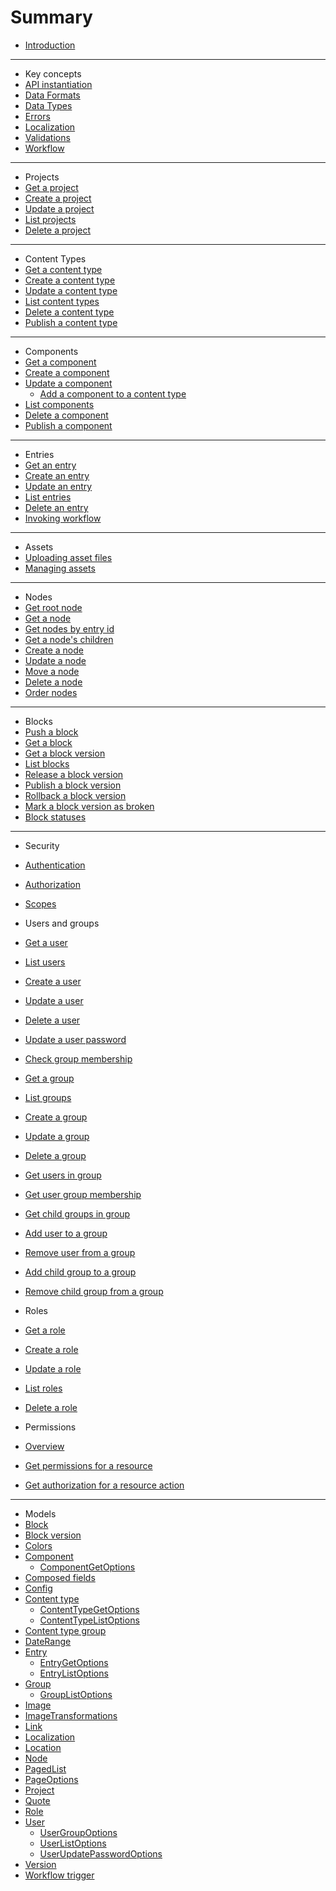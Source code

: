 # Summary

* [Introduction](/README.md)

***
* Key concepts
* [API instantiation](key-concepts/api-instantiation.md)
* [Data Formats](/key-concepts/data-formats.md)
* [Data Types](/key-concepts/data-types.md)
* [Errors](/key-concepts/errors.md)
* [Localization](/key-concepts/localization.md)
* [Validations](/key-concepts/validations.md)
* [Workflow](/key-concepts/workflow.md)

***
* Projects
* [Get a project](/projects/get-a-project.md)
* [Create a project](/projects/create-a-project.md)
* [Update a project](/projects/update-a-project.md)
* [List projects](/projects/list-projects.md)
* [Delete a project](/projects/delete-a-project.md)

***
* Content Types
* [Get a content type](/content-types/get-a-content-type.md)
* [Create a content type](/content-types/create-a-content-type.md)
* [Update a content type](/content-types/update-a-content-type.md)
* [List content types](/content-types/list-content-types.md)
* [Delete a content type](/content-types/delete-a-content-type.md)
* [Publish a content type](/content-types/invoking-workflow.md)

***
* Components
* [Get a component](/components/get-a-component.md)
* [Create a component](/components/create-a-component.md)
* [Update a component](/components/update-a-component.md)
    * [Add a component to a content type](/components/add-a-component-to-a-content-type.md)
* [List components](/components/list-components.md)
* [Delete a component](/components/delete-a-component.md)
* [Publish a component](/components/invoking-workflow.md)

***
* Entries
* [Get an entry](/entries/get-an-entry.md)
* [Create an entry](/entries/create-an-entry.md)
* [Update an entry](/entries/update-an-entry.md)
* [List entries](/entries/list-entries.md)
* [Delete an entry](/entries/delete-an-entry.md)
* [Invoking workflow](/entries/invoking-workflow.md)  

***
* Assets
* [Uploading asset files](/assets/upload-asset-file.md)
* [Managing assets](/assets/managing-assets.md)

***
* Nodes
* [Get root node](/nodes/get-root-node.md)
* [Get a node](/nodes/get-a-node.md)
* [Get nodes by entry id](/nodes/get-nodes-by-entryid.md)
* [Get a node's children](/nodes/get-nodes-children.md)
* [Create a node](/nodes/create-a-node.md)
* [Update a node](/nodes/update-a-node.md)
* [Move a node](/nodes/move-a-node.md)
* [Delete a node](/nodes/delete-a-node.md)
* [Order nodes](/nodes/order-nodes.md)

***
* Blocks
* [Push a block](/blocks/push-a-block.md)
* [Get a block](/blocks/get-a-block.md)
* [Get a block version](/blocks/get-block-version.md)
* [List blocks](/blocks/list-blocks.md)
* [Release a block version](/blocks/release-a-block-version.md)
* [Publish a block version](/blocks/publish-a-block-version.md)
* [Rollback a block version](/blocks/rollback-a-block-version.md)
* [Mark a block version as broken](/blocks/mark-block-version-broken.md)
* [Block statuses](/blocks/block-statuses.md)

***
* Security
* [Authentication](security/authentication.md)
* [Authorization](security/authorization.md)
* [Scopes](security/scopes.md)

* Users and groups
* [Get a user](security/users-and-groups/get-a-user.md)
* [List users](security/users-and-groups/list-users.md)
* [Create a user](security/users-and-groups/create-a-user.md)
* [Update a user](security/users-and-groups/update-a-user.md)
* [Delete a user](security/users-and-groups/delete-a-user.md)
* [Update a user password](security/users-and-groups/update-user-password.md)
* [Check group membership](security/users-and-groups/check-group-membership.md)
* [Get a group](security/users-and-groups/get-a-group.md)
* [List groups](security/users-and-groups/list-groups.md)
* [Create a group](security/users-and-groups/create-a-group.md)
* [Update a group](security/users-and-groups/update-a-group.md)
* [Delete a group](security/users-and-groups/delete-a-group.md)
* [Get users in group](security/users-and-groups/get-users-in-group.md)
* [Get user group membership](security/users-and-groups/get-user-group-membership.md)
* [Get child groups in group](security/users-and-groups/get-groups-in-group.md)
* [Add user to a group](security/users-and-groups/add-user-to-group.md)
* [Remove user from a group](security/users-and-groups/remove-user-from-group.md)
* [Add child group to a group](security/users-and-groups/add-group-to-group.md)
* [Remove child group from a group](security/users-and-groups/remove-group-from-group.md)

* Roles
* [Get a role](/roles/get-a-role.md)
* [Create a role](/roles/create-a-role.md)
* [Update a role](/roles/update-a-role.md)
* [List roles](/roles/list-roles.md)
* [Delete a role](/roles/delete-a-role.md)

* Permissions
* [Overview](/permissions/overview.md)
* [Get permissions for a resource](/permissions/get-permissions-for-a-resource.md)
* [Get authorization for a resource action](/permissions/get-authorization-for-a-resource-action.md)

***
* Models
* [Block](/model/block.md)
* [Block version](/model/block-version.md)
* [Colors](/model/colors.md)
* [Component](/model/component.md)
    * [ComponentGetOptions](/model/component-get-options.md)
* [Composed fields](/model/composed.md)
* [Config](/model/config.md)
* [Content type](/model/content-type.md)
    * [ContentTypeGetOptions](/model/content-type-get-options.md)
    * [ContentTypeListOptions](/model/content-type-list-options.md)
* [Content type group](/model/content-type-group.md)
* [DateRange](/model/date-range.md)
* [Entry](/model/entry.md)
    * [EntryGetOptions](/model/entry-get-options.md)
    * [EntryListOptions](/model/entry-list-options.md)
* [Group](/model/group.md)
    * [GroupListOptions](/model/group-list-options.md)
* [Image](/model/image.md)
* [ImageTransformations](/model/image-transformations.md)
* [Link](/model/link.md)
* [Localization](/localization.md)
* [Location](/model/location.md)
* [Node](/model/node.md)
* [PagedList](/model/paged-list.md)
* [PageOptions](/model/page-options.md)
* [Project](/model/project.md)
* [Quote](/model/quote.md)
* [Role](/model/role.md)
* [User](/model/user.md)
    * [UserGroupOptions](/model/user-group-options.md)
    * [UserListOptions](/model/user-list-options.md)
    * [UserUpdatePasswordOptions](/model/user-update-password-options.md)
* [Version](/model/version.md)
* [Workflow trigger](/model/workflow-trigger.md)

<!-- * [AssetFile](/model/assetfile.md) -->
